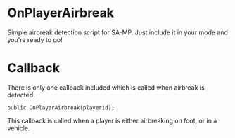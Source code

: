 OnPlayerAirbreak
===================

Simple airbreak detection script for SA-MP. Just include it in your mode and you're ready to go!

Callback
===================
There is only one callback included which is called when airbreak is detected.

```
public OnPlayerAirbreak(playerid);
```

This callback is called when a player is either airbreaking on foot, or in a vehicle.
